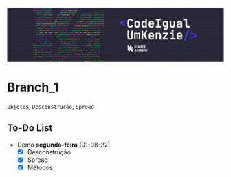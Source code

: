 ![](assets/20220724_115932_CodeIgualUmKenzie.png)

# Branch_1

`Objetos`, `Desconstrução`, `Spread`

## To-Do List

- Demo **segunda-feira** (01-08-22)
  - [x] Desconstrução
  - [x] Spread
  - [x] Métodos
